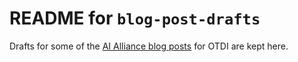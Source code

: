 # README for `blog-post-drafts`

Drafts for some of the [AI Alliance blog posts](https://thealliance.ai/blog) for OTDI are kept here.
